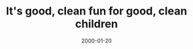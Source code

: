 ---
layout: base.njk
title : 'It&#39;s good, clean fun for good, clean children' 
view_title : 'None' 
year : '2000' 
date : '2000-01-20' 
img_file : '/drawing/isgood.png' 
html_file : 'isgood' 
next_html : 'okstop.html' 
year_order : '47' 
permalink : "title/{{html_file}}.html"
---